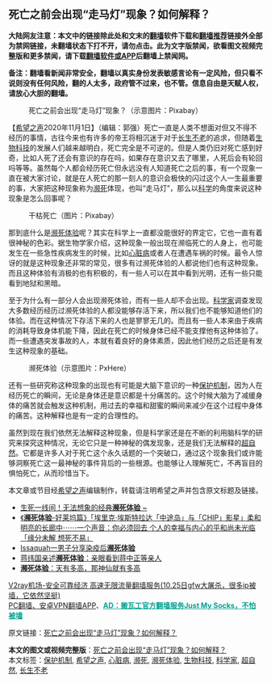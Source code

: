  <h2>死亡之前会出现“走马灯”现象？如何解释？</h2> <p class="notice"><b>大陆网友注意：本文中的链接除此处和文末的<a href="https://github.com/bannedbook/fanqiang" >翻墙</a>软件下载和<a href="https://github.com/killgcd/justmysocks/blob/master/README.md">翻墙推荐</a>链接外全部为禁网链接，未翻墙状态下打不开，请勿点击。此为文字版禁闻，欲看图文视频完整版和更多禁闻，请下载<a href="https://github.com/bannedbook/fanqiang">翻墙软件或APP</a>后翻墙上禁闻网。</p><p>备注：翻墙看新闻非常安全，翻墙以真实身份发表敏感言论有一定风险，但只看不说则没有任何风险，翻的人太多，政府管不过来，也不管。信息自由是天赋人权，请放心大胆的翻墙。</b></p>  <div class="entry"> <figure><figcaption>死亡之前会出现“走马灯”现象？（示意图片：Pixabay）</figcaption></figure> <p>【<span class='wp_keywordlink_affiliate'><a href="https://www.soundofhope.org" title="希望之声" target="_blank">希望之声</a></span>2020年11月1日】（编辑：郭强）死亡一直是人类不想面对但又不得不经历的事情，古往今来也有许多的帝王将相沉迷于对于<a href="https://www.bannedbook.org/bnews/tag/%e9%95%bf%e7%94%9f%e4%b8%8d%e8%80%81/" class="st_tag internal_tag" rel="tag" title="标签 长生不老 下的日志">长生不老</a>的追求，但随着<a href="https://www.bannedbook.org/bnews/tag/%E7%94%9F%E7%89%A9%E7%A7%91%E6%8A%80/" class="st_tag internal_tag" rel="tag" title="标签 生物科技 下的日志">生物科技</a>的发展人们越来越明白，死亡完全是不可逆的。但是人类仍旧对死亡感到好奇，比如人死了还会有意识的存在吗，如果存在意识又去了哪里，人死后会有轮回吗等等。虽然每个人都会经历死亡但永远没有人知道死亡之后的事，有一个现象一直在被大家讨论，就是在人死亡的那一刻人的意识会极快的闪过这个人一生最重要的事，大家把这种现象称为<a href="https://www.bannedbook.org/bnews/tag/%E6%BF%92%E6%AD%BB/" class="st_tag internal_tag" rel="tag" title="标签 濒死 下的日志">濒死</a>体现，也叫“走马灯”，那么以<span class='wp_keywordlink'><a href="https://www.bannedbook.org/forum11/topic309.html" title="禁片：“科学”的棍子" target="_blank">科学</a></span>的角度来说这种现象是怎么回事呢？</p> <figure><figcaption>干枯死亡（图片：Pixabay）</figcaption></figure> <p>那到底什么是<a href="https://www.bannedbook.org/bnews/tag/%e6%bf%92%e6%ad%bb%e4%bd%93%e9%aa%8c/" class="st_tag internal_tag" rel="tag" title="标签 濒死体验 下的日志">濒死体验</a>呢？其实在科学上一直都没能很好的界定它，它也一直有着很神秘的色彩。据生物学家介绍，这种现象一般出现在濒临死亡的人身上，也可能发生在一些急性疾病发生的时候，比如<a href="https://www.bannedbook.org/bnews/tag/%e5%bf%83%e8%84%8f%e7%97%85/" class="st_tag internal_tag" rel="tag" title="标签 心脏病 下的日志">心脏病</a>或者人在遭遇车祸的时候。最令人惊讶的就是这种现象还非常的常见，很多有过濒死体验的人都说他们也有这种现象。而且这种体验有消极的也有积极的，有一些人可以在其中看到光明，还有一些只能看到地狱和黑暗。</p>  <p>至于为什么有一部分人会出现濒死体验，而有一些人却不会出现。<a href="https://www.bannedbook.org/bnews/tag/%e7%a7%91%e5%ad%a6%e5%ae%b6/" class="st_tag internal_tag" rel="tag" title="标签 科学家 下的日志">科学家</a>调查发现大多数经历经历过濒死体验的人都没能够存活下来，所以我们也不能够知道他们的体验。而在这种情况下存活下来的人也是寥寥无几的。而且有一些人本来由于疾病的消耗导致身体机能下降，因此在死亡的时候身体已经不能支撑他有这种体验了。而一些遭遇突发事故的人，本就有着良好的身体素质，因此他们经历之后还是有发生这种现象的基础。</p> <figure><figcaption>濒死体验（示意图片：PxHere）</figcaption></figure> <p>还有一些研究称这种现象的出现也有可能是大脑下意识的一种<a href="https://www.bannedbook.org/bnews/tag/%E4%BF%9D%E6%8A%A4%E6%9C%BA%E5%88%B6/" class="st_tag internal_tag" rel="tag" title="标签 保护机制 下的日志">保护机制</a>，因为人在经历死亡的瞬间，无论是身体还是意识都是十分痛苦的。这个时候大脑为了减缓身体的痛苦就会触发这种机制，用过去的幸福和甜蜜的瞬间来减少在这个过程中身体的痛苦。这种解释也是有一定的合理性的。</p>  <p>虽然到现在我们依然无法解释这种现象，但是科学家还是在不断的利用脑科学的研究来探究这种情况，无论它只是一种神秘的偶发现象，还是我们无法解释的<a href="https://www.bannedbook.org/bnews/tag/%E8%B6%85%E8%87%AA%E7%84%B6/" class="st_tag internal_tag" rel="tag" title="标签 超自然 下的日志">超自然</a>。它都是许多人对于死亡这个永久话题的一个突破口，通过这个现象我们或许能够洞察死亡这一最神秘的事件背后的一些根源。也能够让人理解死亡，不再盲目的惧怕死亡，从而珍惜当下。</p> <p>本文章或节目经<a href="https://www.bannedbook.org/bnews/tag/%e5%b8%8c%e6%9c%9b%e4%b9%8b%e5%a3%b0/" class="st_tag internal_tag" rel="tag" title="标签 希望之声 下的日志">希望之声</a>编辑制作，转载请注明希望之声并包含原文标题及链接。</p>  <ul class='op-related-articles' title='相关阅读'> <li><a href='https://www.bannedbook.org/bnews/comments/20200930/1405559.html' target='_blank'>生死一线间！无法想象的经典<b>濒死体验</b> ~</a></li> <li><a href='https://www.bannedbook.org/bnews/bannedvideo/20200914/1396132.html' target='_blank'>《<b>濒死体验</b>-好莱坞篇》「埃里克·埃斯特拉达「中途岛」与「CHIP」影星」柔和明亮的长廊中⋯⋯一个声音：你必须回去 个人的幸福与内心的平和尚未光临「缘分未解 想死不易」</a></li> <li><a href='https://www.bannedbook.org/bnews/worldnews/usa/20200429/1320769.html' target='_blank'>Issaquah一男子分享染疫后<b>濒死体验</b></a></li> <li><a href='https://www.bannedbook.org/bnews/lishi/20200121/1262229.html' target='_blank'>蒋纬国亲述<b>濒死体验</b>：亲眼看到蒋中正等亲人</a></li> <li><a href='https://www.bannedbook.org/bnews/aomi/life/20191121/1227644.html' target='_blank'><b>濒死体验</b>：天有多高，那神仙就有多高</a></li> </ul> <p class="texttj"> <a href="https://www.bannedbook.org/forum23/topic22702.html" target="_blank">V2ray机场-安全可靠经济 高速无限流量翻墙服务(10.25日gfw大屠杀，很多ip被墙，它依然坚挺)</a><br/> <a href="https://github.com/bannedbook/fanqiang/wiki/%E7%A6%81%E9%97%BB%E7%BD%91%E5%AE%89%E5%8D%93%E7%BF%BB%E5%A2%99%E6%96%B0%E9%97%BBAPP" target="_blank">PC翻墙、安卓VPN翻墙APP</a>、<span onclick="window.open('https://github.com/killgcd/justmysocks/blob/master/README.md')" style="font-weight:bold;color:#00A191;cursor:pointer;text-decoration:underline;outline:none">AD：搬瓦工官方翻墙服务Just My Socks，不怕被墙</span></p><p>原文链接：<a class="src_link"  href="https://www.soundofhope.org/post/437596" target="_blank">死亡之前会出现“走马灯”现象？如何解释？</a></p><a name='sharetosocial'></a>       <div><b>本文的图文或视频完整版</b>：<a href='https://www.bannedbook.org/bnews/comments/20201101/1423883.html'>死亡之前会出现“走马灯”现象？如何解释？</a></div>  </div><!--END ENTRY--> <div class="postfooter"> <div>本文标签：<a href="https://www.bannedbook.org/bnews/tag/%E4%BF%9D%E6%8A%A4%E6%9C%BA%E5%88%B6/" rel="tag">保护机制</a>, <a href="https://www.bannedbook.org/bnews/tag/%e5%b8%8c%e6%9c%9b%e4%b9%8b%e5%a3%b0/" rel="tag">希望之声</a>, <a href="https://www.bannedbook.org/bnews/tag/%e5%bf%83%e8%84%8f%e7%97%85/" rel="tag">心脏病</a>, <a href="https://www.bannedbook.org/bnews/tag/%E6%BF%92%E6%AD%BB/" rel="tag">濒死</a>, <a href="https://www.bannedbook.org/bnews/tag/%e6%bf%92%e6%ad%bb%e4%bd%93%e9%aa%8c/" rel="tag">濒死体验</a>, <a href="https://www.bannedbook.org/bnews/tag/%E7%94%9F%E7%89%A9%E7%A7%91%E6%8A%80/" rel="tag">生物科技</a>, <a href="https://www.bannedbook.org/bnews/tag/%e7%a7%91%e5%ad%a6%e5%ae%b6/" rel="tag">科学家</a>, <a href="https://www.bannedbook.org/bnews/tag/%E8%B6%85%E8%87%AA%E7%84%B6/" rel="tag">超自然</a>, <a href="https://www.bannedbook.org/bnews/tag/%e9%95%bf%e7%94%9f%e4%b8%8d%e8%80%81/" rel="tag">长生不老</a></div>  </div><!--END POSTFOOTER--> 